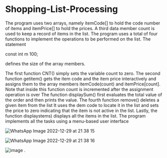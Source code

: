 # Shopping-List-Processing
The program uses two arrays, namely itemCode[] to hold the code number of items and itemPrice[] to hold the prices. A third data member count is used to keep a record of items in the list. The program uses a total of four functions to implement the operations to be performed on the list. The statement

const int m 100;

defines the size of the array members.

The first function CNT() simply sets the variable count to zero. The second function getitem() gets the item code and the item price interactively and assigns them to the array members itemCode(count) and itemPrice[count]. Note that inside this function count is incremented after the assignment operation is over The function displaySum() first evaluates the total value of the order and then prints the value. The fourth function remove() deletes a given item from the list It uses the dem code to locate it in the list and sets the price to zero indicating that the item is not active in the list. Lastly, the function displaystems) displays all the items in the list. 
The program implements all the tasks using a menu-based user interface

![WhatsApp Image 2022-12-29 at 21 38 15](https://user-images.githubusercontent.com/72677771/209980156-64e44e30-0a8c-4b83-853b-0fe6211b3ea4.jpg)

![WhatsApp Image 2022-12-29 at 21 38 16](https://user-images.githubusercontent.com/72677771/209980178-d37e9349-6863-45cc-bfca-f30415f16bb9.jpg)

![image](https://user-images.githubusercontent.com/72677771/211598626-562ff34d-012d-4850-b59c-95b462def141.png)
.
